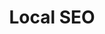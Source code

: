 ---
title: Local SEO
description: DigitalDigital Local SEO
listing:
  title: Local SEO
  description: Build relevant backlinks through blogger outreach and PR mentions to increase authority and keyword rankings.
weight: 1
blackheader: true
hero:
  h1: Local SEO
  h4: Local SEO for growing local brands & businesses
  description: "We drive customers to your business. We care about two things: lead generation and customer acquisition."
card:
  h3: Systematic and Repeatable SEO
  description: >-
    Leverage our in-house knowledge from ranking for hundreds of thousands of keywords. We follow a systematic approach
    to generate predictable returns for your company.
case:
  h2: If you grow, we grow.
  description: >-
    Digital Digital specializes in lead generation and customer acquisition through SEO. Our processes are built with
    your growth in mind. 
  link: "#"
  infos:
    name: 1CLEANAIR
    tagline: Multi-channel international health and supplements brand.
  quote: 
    text: >-
      “Lorem ipsum dolor sit amet, consectetur adipiscing elit, sed do eiusmod tempor incididunt ut labore et dolore
      magna aliqua. Ut enim ad minim veniam.”
    author:
      name: Nicolas Gagné
      position: Executive Director
      imgUrl: 'https://external-content.duckduckgo.com/iu/?u=https%3A%2F%2Fyscorporate.com%2Fwp-content%2Fuploads%2F2017%2F09%2FPhoto-de-profil-professionnelle-par-photographe-6.jpg&f=1&nofb=1'
icons:
  h2: High-Level overview
  description: The nuts and bolts of SEO crucial to your success.
  points:
    - title: Keyword Optimization
      description: >-
        Identify the keywords that your potential clients are looking for and build an optimization roadmap around them.
      icon: search
    - title: Local Authority Building
      description: >-
        Signal to Google that your website is a trusted part of your region, by optimizing for geo-specific factors.
      icon: authority
    - title: Live Auditing
      description: >-
        Discover live issues on your website to stay on top of your search engine rankings.
      icon: audit
    - title: Reputation management
      description: >-
        Empower your happy customers to leave reviews to your online listings to build an online reputation that
        suits your brand through software.
      icon: reputation
    - title: Conversion-rate Optimization
      description: >-
        Discover the right way to build your website to convert visitors into market-qualified leads.
      icon: conversion
checklist:
  h2: Technical checklist
  points:
    - title: Technical SEO
    - title: Google Search Console traffic analysis
    - title: Keyword research
    - title: Website interlinking optimization
    - title: On-page optimization (TF-IDF + LSI)
    - title: Editorial strategy
    - title: Content writing
    - title: Content optimization
    - title: Content consolidation
    - title: Link building
    - title: PR mentions
    - title: Anchor text mapping
    - title: Traffic analysis
    - title: Rank tracking
kpis:
  h6: >-
    Creative Work Driven by KPIs<br>
    We like our work to look good, therefore invest significant resources in design & understand that e-commerce succes
    boils down to a few core KPIs. We continuously improve on three things:
  h2:
    - title: Lifetime value
    - title: Acquisition costs
    - title: Brand recognition
points:
  h2: Our Growth Methodology
  numbers:
    - title: 1. Casual Conversation
      description: >-
        Let us get to know you and identify your marketing challenges. We are not a hard sell or go home agency.
        We keep it casual here.
    - title: 2. Opportunities Analysis
      description: >-
        After brainstorming with you, our team of specialists will meet together and determine if our methodology
        is right for your business. If it is, we will build a marketing strategy and an execution plan. 
    - title: 3. Strategy Discussion
      description: >-
        At this stage, we classify each element of our execution plan based on the required timeframe. We will
        determine & execute the quick wins and go through them as fast as possible.
    - title: 4. Full Execution
      description: >-
        We roll out our full execution plan, focusing on efficient tactical implementation and setting up long
        term growth opportunities.
---